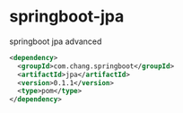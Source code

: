 # springboot-jpa
springboot jpa advanced

```xml
<dependency>
  <groupId>com.chang.springboot</groupId>
  <artifactId>jpa</artifactId>
  <version>0.1.1</version>
  <type>pom</type>
</dependency>
```
